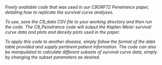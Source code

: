 <i>Freely available code that was used in our C9ORF72 Penetrance paper, detailing how to replicate the survival curve analyses.<i>

To use, save the C9_data CSV file to your working directory and then run the code. The C9_Penetrance code will output the Kaplan-Meier survival curve data and plots and density plots used in the paper.

To apply this code to another disease, simply follow the format of the data table provided and supply pertinent patient information. The code can also be manipulated to calculate different subsets of survival curve data, simply by changing the subset parameters as desired.
